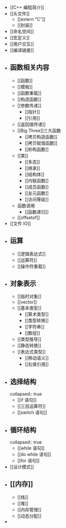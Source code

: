 - [[C++ 编程简介]]
- [[头文件]]
	- [[extern "C"]]
	- [[封装]]
- [[命名空间]]
- [[宏定义]]
- [[用户交互]]
- [[编译链接]]
- ## 函数相关内容
	- [[函数]]
	- [[模板]]
	- [[函数重载]]
	- [[构造函数]]
	- [[参数传递]]
		- [[指针]]
		- [[引用]]
	- [[返回值传递]]
	- [[Big Three]]三大函数
		- [[拷贝构造函数]]
		- [[拷贝赋值函数]]
		- [[析构函数]]
	- [[类]]
		- [[多态]]
		- [[继承]]
		- [[结构体]]
		- [[内联函数]]
		- [[成员函数]]
		- [[友元函数]]
		- [[访问等级]]
	- 函数调用
		- [[函数递归]]
	- [[offsetof]]
- [[文件 IO]]
- ## 运算
	- [[逻辑表达式]]
	- [[运算符]]
	- [[操作符重载]]
- ## 对象表示
	- [[临时对象]]
	- [[vector]]
	- [[基本类型]]
		- [[算术类型]]
		- [[类型转换]]
		- [[字符串]]
		- [[数组]]
	- [[类型推导]]
	- [[静态转换]]
	- [[表达式类型]]
		- [[移动语义]]
		- [[右值引用]]
- ## 选择结构
  collapsed:: true
	- [[if 语句]]
	- [[三目运算符]]
	- [[switch 语句]]
- ## 循环结构
  collapsed:: true
	- [[while 语句]]
	- [[do while 语句]]
	- [[for 语句]]
- [[设计模式]]
- ## [[内存]]
	- [[栈]]
	- [[堆]]
	- [[内存管理]]
	- [[动态分配]]
-